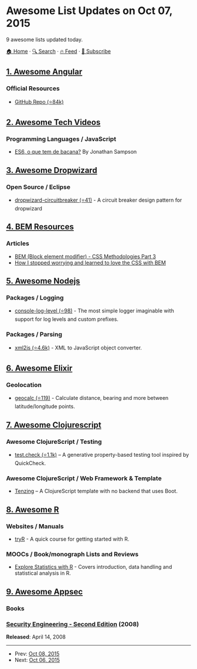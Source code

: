 # Awesome List Updates on Oct 07, 2015

9 awesome lists updated today.

[🏠 Home](/README.md) · [🔍 Search](https://www.trackawesomelist.com/search/) · [🔥 Feed](https://www.trackawesomelist.com/rss.xml) · [📮 Subscribe](https://trackawesomelist.us17.list-manage.com/subscribe?u=d2f0117aa829c83a63ec63c2f&id=36a103854c)



## [1. Awesome Angular](/content/PatrickJS/awesome-angular/README.md)

### Official Resources

*   [GitHub Repo (⭐84k)](https://github.com/angular/angular)

## [2. Awesome Tech Videos](/content/lucasviola/awesome-tech-videos/README.md)

### Programming Languages / JavaScript

*   [ES6, o que tem de bacana?](https://www.youtube.com/watch?v=VHRdSnJbNLg) By Jonathan Sampson

## [3. Awesome Dropwizard](/content/stve/awesome-dropwizard/README.md)

### Open Source / Eclipse

*   [dropwizard-circuitbreaker (⭐41)](https://github.com/mtakaki/dropwizard-circuitbreaker) - A circuit breaker design pattern for dropwizard

## [4. BEM Resources](/content/sturobson/BEM-resources/README.md)

### Articles

*   [BEM (Block element modifier) - CSS Methodologies Part 3](http://techblog.buyapowa.com/css/frontend/scss/sass/2015/10/07/css-methodologies-part-3.html)
*   [How I stopped worrying and learned to love the CSS with BEM](http://www.theodo.fr/blog/2015/10/how-i-stopped-worrying-and-learned-to-love-the-css-with-bem/)

## [5. Awesome Nodejs](/content/sindresorhus/awesome-nodejs/README.md)

### Packages / Logging

*   [console-log-level (⭐98)](https://github.com/watson/console-log-level) - The most simple logger imaginable with support for log levels and custom prefixes.

### Packages / Parsing

*   [xml2js (⭐4.6k)](https://github.com/Leonidas-from-XIV/node-xml2js) - XML to JavaScript object converter.

## [6. Awesome Elixir](/content/h4cc/awesome-elixir/README.md)

### Geolocation

*   [geocalc (⭐119)](https://github.com/yltsrc/geocalc) - Calculate distance, bearing and more between latitude/longitude points.

## [7. Awesome Clojurescript](/content/hantuzun/awesome-clojurescript/README.md)

### Awesome ClojureScript / Testing

*   [test.check (⭐1.1k)](https://github.com/clojure/test.check) – A generative property-based testing tool inspired by QuickCheck.

### Awesome ClojureScript / Web Framework & Template

*   [Tenzing](http://martinklepsch.github.io/tenzing/) – A ClojureScript template with no backend that uses Boot.

## [8. Awesome R](/content/qinwf/awesome-R/README.md)

### Websites / Manuals

*   [tryR](http://tryr.codeschool.com/) - A quick course for getting started with R.

### MOOCs / Book/monograph Lists and Reviews

*   [Explore Statistics with R](https://www.edx.org/course/explore-statistics-r-kix-kiexplorx-0) - Covers introduction, data handling and statistical analysis in R.

## [9. Awesome Appsec](/content/paragonie/awesome-appsec/README.md)

### Books

### [Security Engineering - Second Edition](https://www.cl.cam.ac.uk/\~rja14/book.html) (2008)

**Released**: April 14, 2008

---

- Prev: [Oct 08, 2015](/content/2015/10/08/README.md)
- Next: [Oct 06, 2015](/content/2015/10/06/README.md)